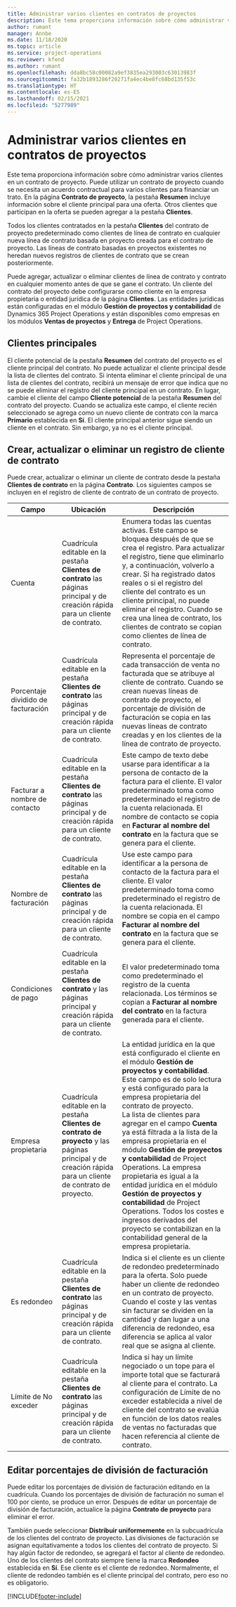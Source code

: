 ```yaml
---
title: Administrar varios clientes en contratos de proyectos
description: Este tema proporciona información sobre cómo administrar varios clientes en un contrato de proyecto.
author: rumant
manager: Annbe
ms.date: 11/18/2020
ms.topic: article
ms.service: project-operations
ms.reviewer: kfend
ms.author: rumant
ms.openlocfilehash: dda8bc58c00082a9ef3835ea293003c63013983f
ms.sourcegitcommit: fa32b1893286f20271fa4ec4be8fc68bd135f53c
ms.translationtype: HT
ms.contentlocale: es-ES
ms.lasthandoff: 02/15/2021
ms.locfileid: "5277989"
---
```

# <a name="manage-multiple-customers-on-project-contracts"></a>Administrar varios clientes en contratos de proyectos

Este tema proporciona información sobre cómo administrar varios clientes en un contrato de proyecto. Puede utilizar un contrato de proyecto cuando se necesita un acuerdo contractual para varios clientes para financiar un trato. En la página **Contrato de proyecto**, la pestaña **Resumen** incluye información sobre el cliente principal para una oferta. Otros clientes que participan en la oferta se pueden agregar a la pestaña **Clientes**.

Todos los clientes contratados en la pestaña **Clientes** del contrato de proyecto predeterminado como clientes de línea de contrato en cualquier nueva línea de contrato basada en proyecto creada para el contrato de proyecto. Las líneas de contrato basadas en proyectos existentes no heredan nuevos registros de clientes de contrato que se crean posteriormente.

Puede agregar, actualizar o eliminar clientes de línea de contrato y contrato en cualquier momento antes de que se gane el contrato. Un cliente del contrato del proyecto debe configurarse como cliente en la empresa propietaria o entidad jurídica de la página **Clientes**. Las entidades jurídicas están configuradas en el módulo **Gestión de proyectos y contabilidad** de Dynamics 365 Project Operations y están disponibles como empresas en los módulos **Ventas de proyectos** y **Entrega** de Project Operations.

## <a name="primary-customers"></a>Clientes principales

El cliente potencial de la pestaña **Resumen** del contrato del proyecto es el cliente principal del contrato. No puede actualizar el cliente principal desde la lista de clientes del contrato. Si intenta eliminar el cliente principal de una lista de clientes del contrato, recibirá un mensaje de error que indica que no se puede eliminar el registro del cliente principal en un contrato. En lugar, cambie el cliente del campo **Cliente potencial** de la pestaña **Resumen** del contrato del proyecto. Cuando se actualiza este campo, el cliente recién seleccionado se agrega como un nuevo cliente de contrato con la marca **Primario** establecida en **Sí**. El cliente principal anterior sigue siendo un cliente en el contrato. Sin embargo, ya no es el cliente principal.

## <a name="create-update-or-delete-a-contract-customer-record"></a>Crear, actualizar o eliminar un registro de cliente de contrato

Puede crear, actualizar o eliminar un cliente de contrato desde la pestaña **Clientes de contrato** en la página **Contrato**. Los siguientes campos se incluyen en el registro de cliente de contrato de un contrato de proyecto.

| **Campo** | **Ubicación** | **Descripción** | 
| --- | --- | --- | 
| Cuenta | Cuadrícula editable en la pestaña **Clientes de contrato** las páginas principal y de creación rápida para un cliente de contrato. | Enumera todas las cuentas activas. Este campo se bloquea después de que se crea el registro. Para actualizar el registro, tiene que eliminarlo y, a continuación, volverlo a crear. Si ha registrado datos reales o si el registro del cliente del contrato es un cliente principal, no puede eliminar el registro. Cuando se crea una línea de contrato, los clientes de contrato se copian como clientes de línea de contrato. |
| Porcentaje dividido de facturación | Cuadrícula editable en la pestaña **Clientes de contrato** las páginas principal y de creación rápida para un cliente de contrato. | Representa el porcentaje de cada transacción de venta no facturada que se atribuye al cliente de contrato. Cuando se crean nuevas líneas de contrato de proyecto, el porcentaje de división de facturación se copia en las nuevas líneas de contrato creadas y en los clientes de la línea de contrato de proyecto. |
| Facturar a nombre de contacto | Cuadrícula editable en la pestaña **Clientes de contrato** las páginas principal y de creación rápida para un cliente de contrato. | Este campo de texto debe usarse para identificar a la persona de contacto de la factura para el cliente. El valor predeterminado toma como predeterminado el registro de la cuenta relacionada. El nombre de contacto se copia en **Facturar al nombre del contrato** en la factura que se genera para el cliente. |
| Nombre de facturación | Cuadrícula editable en la pestaña **Clientes de contrato** las páginas principal y de creación rápida para un cliente de contrato. | Use este campo para identificar a la persona de contacto de la factura para el cliente. El valor predeterminado toma como predeterminado el registro de la cuenta relacionada. El nombre se copia en el campo **Facturar al nombre del contrato** en la factura que se genera para el cliente. |
| Condiciones de pago | Cuadrícula editable en la pestaña **Clientes de contrato** y las páginas principal y creación rápida para un cliente de contrato. | El valor predeterminado toma como predeterminado el registro de la cuenta relacionada. Los términos se copian a **Facturar al nombre del contrato** en la factura generada para el cliente. |
| Empresa propietaria | Cuadrícula editable en la pestaña **Clientes de contrato de proyecto** y las páginas principal y de creación rápida para un cliente de contrato de proyecto. | La entidad jurídica en la que está configurado el cliente en el módulo **Gestión de proyectos y contabilidad**. Este campo es de solo lectura y está configurado para la empresa propietaria del contrato de proyecto.</br>La lista de clientes para agregar en el campo **Cuenta** ya está filtrada a la lista de la empresa propietaria en el módulo **Gestión de proyectos y contabilidad** de Project Operations. La empresa propietaria es igual a la entidad jurídica en el módulo **Gestión de proyectos y contabilidad** de Project Operations. Todos los costes e ingresos derivados del proyecto se contabilizan en la contabilidad general de la empresa propietaria. |
| Es redondeo | Cuadrícula editable en la pestaña **Clientes de contrato** las páginas principal y de creación rápida para un cliente de contrato. | Indica si el cliente es un cliente de redondeo predeterminado para la oferta. Solo puede haber un cliente de redondeo en un contrato de proyecto. Cuando el coste y las ventas sin facturar se dividen en la cantidad y dan lugar a una diferencia de redondeo, esa diferencia se aplica al valor real que se asigna al cliente. |
| Límite de No exceder | Cuadrícula editable en la pestaña **Clientes de contrato** las páginas principal y de creación rápida para un cliente de contrato. | Indica si hay un límite negociado o un tope para el importe total que se facturará al cliente para el contrato. La configuración de Límite de no exceder establecida a nivel de cliente del contrato se evalúa en función de los datos reales de ventas no facturadas que hacen referencia al cliente de contrato. |

## <a name="edit-billing-split-percentages"></a>Editar porcentajes de división de facturación

Puede editar los porcentajes de división de facturación editando en la cuadrícula. Cuando los porcentajes de división de facturación no suman el 100 por ciento, se produce un error. Después de editar un porcentaje de división de facturación, actualice la página **Contrato de proyecto** para eliminar el error.

También puede seleccionar **Distribuir uniformemente** en la subcuadrícula de los clientes del contrato de proyecto. Las divisiones de facturación se asignan equitativamente a todos los clientes del contrato de proyecto. Si hay algún factor de redondeo, se agregará el factor al cliente de redondeo. Uno de los clientes del contrato siempre tiene la marca **Redondeo** establecida en **Sí**. Ese cliente es el cliente de redondeo. Normalmente, el cliente de redondeo también es el cliente principal del contrato, pero eso no es obligatorio.


[!INCLUDE[footer-include](../includes/footer-banner.md)]